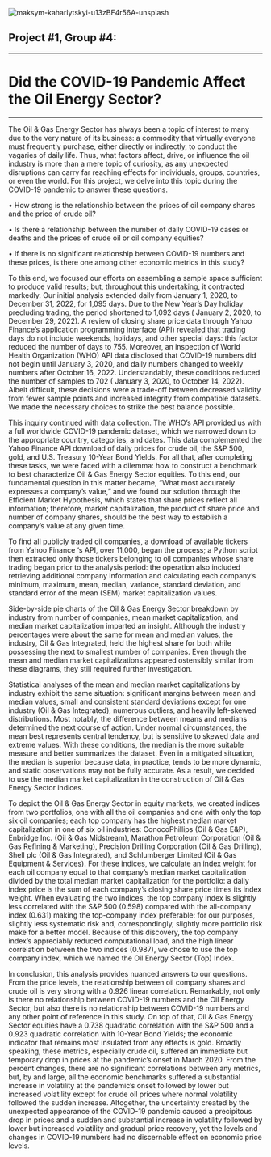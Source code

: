 ![maksym-kaharlytskyi-u13zBF4r56A-unsplash](https://github.com/SIWhang213/Project-1-group-4/assets/137141385/500f11cf-8bc1-478b-837d-383e914413e9)

## Project #1, Group #4: 

-----

# Did the COVID-19 Pandemic Affect the Oil Energy Sector?

-----
The Oil & Gas Energy Sector has always been a topic of interest to many due to the very nature of its business: a commodity that virtually everyone must frequently purchase, either directly or indirectly, to conduct the vagaries of daily life.  Thus, what factors affect, drive, or influence the oil industry is more than a mere topic of curiosity, as any unexpected disruptions can carry far reaching effects for individuals, groups, countries, or even the world.  For this project, we delve into this topic during the COVID-19 pandemic to answer these questions.

•	How strong is the relationship between the prices of oil company shares and the price of crude oil?

•	Is there a relationship between the number of daily COVID-19 cases or deaths and the prices of crude oil or oil company equities?

•	If there is no significant relationship between COVID-19 numbers and these prices, is there one among other economic metrics in this study?

To this end, we focused our efforts on assembling a sample space sufficient to produce valid results; but, throughout this undertaking, it contracted markedly.  Our initial analysis extended daily from January 1, 2020, to December 31, 2022, for 1,095 days.  Due to the New Year’s Day holiday precluding trading, the period shortened to 1,092 days ( January 2, 2020, to December 29, 2022).  A review of closing share price data through Yahoo Finance’s application programming interface (API) revealed that trading days do not include weekends, holidays, and other special days: this factor reduced the number of days to 755.  Moreover, an inspection of World Health Organization (WHO) API data disclosed that COVID-19 numbers did not begin until January 3, 2020, and daily numbers changed to weekly numbers after October 16, 2022. Understandably, these conditions reduced the number of samples to 702 ( January 3, 2020, to October 14, 2022).  Albeit difficult, these decisions were a trade-off between decreased validity from fewer sample points and increased integrity from compatible datasets.  We made the necessary choices to strike the best balance possible.

This inquiry continued with data collection.  The WHO’s API provided us with a full worldwide COVID-19 pandemic dataset, which we narrowed down to the appropriate country, categories, and dates.  This data complemented the Yahoo Finance API download of daily prices for crude oil, the S&P 500, gold, and U.S. Treasury 10-Year Bond Yields.  For all that, after completing these tasks, we were faced with a dilemma: how to construct a benchmark to best characterize Oil & Gas Energy Sector equities.  To this end, our fundamental question in this matter became, “What most accurately expresses a company’s value,” and we found our solution through the Efficient Market Hypothesis, which states that share prices reflect all information; therefore, market capitalization, the product of share price and number of company shares, should be the best way to establish a company’s value at any given time.

To find all publicly traded oil companies, a download of available tickers from Yahoo Finance ‘s API, over 11,000, began the process; a Python script then extracted only those tickers belonging to oil companies whose share trading began prior to the analysis period: the operation also included retrieving additional company information and calculating each company’s minimum, maximum, mean, median, variance, standard deviation, and standard error of the mean (SEM) market capitalization values.  

Side-by-side pie charts of the Oil & Gas Energy Sector breakdown by industry from number of companies, mean market capitalization, and median market capitalization imparted an insight.  Although the industry percentages were about the same for mean and median values, the industry, Oil & Gas Integrated, held the highest share for both while possessing the next to smallest number of companies.  Even though the mean and median market capitalizations appeared ostensibly similar from these diagrams, they still required further investigation.

Statistical analyses of the mean and median market capitalizations by industry exhibit the same situation: significant margins between mean and median values, small and consistent standard deviations except for one industry (Oil & Gas Integrated), numerous outliers, and heavily left-skewed distributions.  Most notably, the difference between means and medians determined the next course of action.  Under normal circumstances, the mean best represents central tendency, but is sensitive to skewed data and extreme values.  With these conditions, the median is the more suitable measure and better summarizes the dataset.  Even in a mitigated situation, the median is superior because data, in practice, tends to be more dynamic, and static observations may not be fully accurate.  As a result, we decided to use the median market capitalization in the construction of Oil & Gas Energy Sector indices.  

To depict the Oil & Gas Energy Sector in equity markets, we created indices from two portfolios, one with all the oil companies and one with only the top six oil companies; each top company has the highest median market capitalization in one of six oil industries: ConocoPhillips (Oil & Gas E&P), Enbridge Inc. (Oil & Gas Midstream), Marathon Petroleum Corporation (Oil & Gas Refining & Marketing), Precision Drilling Corporation (Oil & Gas Drilling), Shell plc (Oil & Gas Integrated), and Schlumberger Limited (Oil & Gas Equipment & Services).  For these indices, we calculate an index weight for each oil company equal to that company’s median market capitalization divided by the total median market capitalization for the portfolio: a daily index price is the sum of each company’s closing share price times its index weight.  When evaluating the two indices, the top company index is slightly less correlated with the S&P 500 (0.598) compared with the all-company index (0.631) making the top-company index preferable: for our purposes, slightly less systematic risk and, correspondingly, slightly more portfolio risk make for a better model.  Because of this discovery, the top company index’s appreciably reduced computational load, and the high linear correlation between the two indices (0.987), we chose to use the top company index, which we named the Oil Energy Sector (Top) Index.

In conclusion, this analysis provides nuanced answers to our questions.  From the price levels, the relationship between oil company shares and crude oil is very strong with a 0.926 linear correlation.  Remarkably, not only is there no relationship between COVID-19 numbers and the Oil Energy Sector, but also there is no relationship between COVID-19 numbers and any other point of reference in this study.  On top of that, Oil & Gas Energy Sector equities have a 0.738 quadratic correlation with the S&P 500 and a 0.923 quadratic correlation with 10-Year Bond Yields; the economic indicator that remains most insulated from any effects is gold.  Broadly speaking, these metrics, especially crude oil, suffered an immediate but temporary drop in prices at the pandemic’s onset in March 2020.  From the percent changes, there are no significant correlations between any metrics, but, by and large, all the economic benchmarks suffered a substantial increase in volatility at the pandemic’s onset followed by lower but increased volatility except for crude oil prices where normal volatility followed the sudden increase.  Altogether, the uncertainty created by the unexpected appearance of the COVID-19 pandemic caused a precipitous drop in prices and a sudden and substantial increase in volatility followed by lower but increased volatility and gradual price recovery, yet the levels and changes in COVID-19 numbers had no discernable effect on economic price levels.
